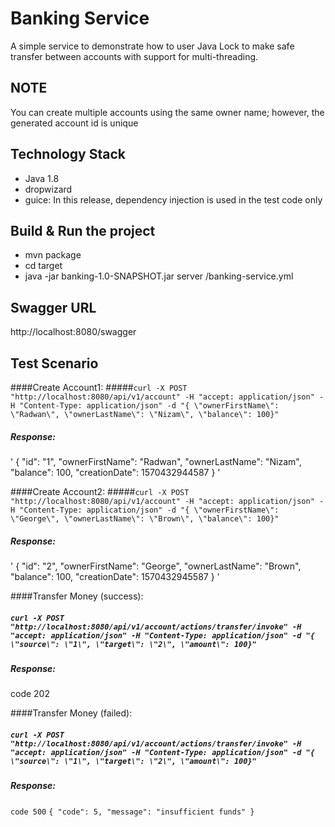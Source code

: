 # Banking Service

A simple service to demonstrate how to user Java Lock to make safe transfer between accounts with support for multi-threading. 

## NOTE
You can create multiple accounts using the same owner name; however, the generated account id is unique

## Technology Stack
- Java 1.8
- dropwizard
- guice: In this release, dependency injection is used in the test code only

## Build & Run the project
 - mvn package
 - cd target 
 - java -jar banking-1.0-SNAPSHOT.jar server /banking-service.yml

## Swagger URL
http://localhost:8080/swagger


## Test Scenario

####Create Account1: 
#####`curl -X POST "http://localhost:8080/api/v1/account" -H "accept: application/json" -H "Content-Type: application/json" -d "{ \"ownerFirstName\": \"Radwan\", \"ownerLastName\": \"Nizam\", \"balance\": 100}"`
##### Response:
'
{
  "id": "1",
  "ownerFirstName": "Radwan",
  "ownerLastName": "Nizam",
  "balance": 100,
  "creationDate": 1570432944587
}
'

####Create Account2: 
#####`curl -X POST "http://localhost:8080/api/v1/account" -H "accept: application/json" -H "Content-Type: application/json" -d "{ \"ownerFirstName\": \"George\", \"ownerLastName\": \"Brown\", \"balance\": 100}"`
##### Response:
'
{
  "id": "2",
  "ownerFirstName": "George",
  "ownerLastName": "Brown",
  "balance": 100,
  "creationDate": 1570432945587
}
'

####Transfer Money (success):
##### `curl -X POST "http://localhost:8080/api/v1/account/actions/transfer/invoke" -H "accept: application/json" -H "Content-Type: application/json" -d "{ \"source\": \"1\", \"target\": \"2\", \"amount\": 100}"`
##### Response:
code 202

####Transfer Money (failed):
##### `curl -X POST "http://localhost:8080/api/v1/account/actions/transfer/invoke" -H "accept: application/json" -H "Content-Type: application/json" -d "{ \"source\": \"1\", \"target\": \"2\", \"amount\": 100}"`
##### Response:
`code 500`
`{
  "code": 5,
  "message": "insufficient funds"
}`
